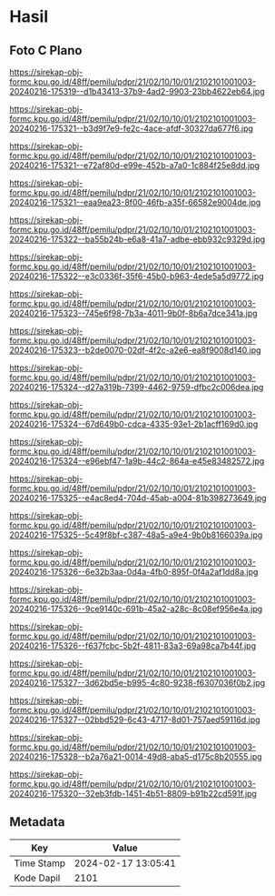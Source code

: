 # Hasil

## Foto C Plano

https://sirekap-obj-formc.kpu.go.id/48ff/pemilu/pdpr/21/02/10/10/01/2102101001003-20240216-175319--d1b43413-37b9-4ad2-9903-23bb4622eb64.jpg

https://sirekap-obj-formc.kpu.go.id/48ff/pemilu/pdpr/21/02/10/10/01/2102101001003-20240216-175321--b3d9f7e9-fe2c-4ace-afdf-30327da677f6.jpg

https://sirekap-obj-formc.kpu.go.id/48ff/pemilu/pdpr/21/02/10/10/01/2102101001003-20240216-175321--e72af80d-e99e-452b-a7a0-1c884f25e8dd.jpg

https://sirekap-obj-formc.kpu.go.id/48ff/pemilu/pdpr/21/02/10/10/01/2102101001003-20240216-175321--eaa9ea23-8f00-46fb-a35f-66582e9004de.jpg

https://sirekap-obj-formc.kpu.go.id/48ff/pemilu/pdpr/21/02/10/10/01/2102101001003-20240216-175322--ba55b24b-e6a8-41a7-adbe-ebb932c9329d.jpg

https://sirekap-obj-formc.kpu.go.id/48ff/pemilu/pdpr/21/02/10/10/01/2102101001003-20240216-175322--e3c0336f-35f6-45b0-b963-4ede5a5d9772.jpg

https://sirekap-obj-formc.kpu.go.id/48ff/pemilu/pdpr/21/02/10/10/01/2102101001003-20240216-175323--745e6f98-7b3a-4011-9b0f-8b6a7dce341a.jpg

https://sirekap-obj-formc.kpu.go.id/48ff/pemilu/pdpr/21/02/10/10/01/2102101001003-20240216-175323--b2de0070-02df-4f2c-a2e6-ea8f9008d140.jpg

https://sirekap-obj-formc.kpu.go.id/48ff/pemilu/pdpr/21/02/10/10/01/2102101001003-20240216-175324--d27a319b-7399-4462-9759-dfbc2c006dea.jpg

https://sirekap-obj-formc.kpu.go.id/48ff/pemilu/pdpr/21/02/10/10/01/2102101001003-20240216-175324--67d649b0-cdca-4335-93e1-2b1acff169d0.jpg

https://sirekap-obj-formc.kpu.go.id/48ff/pemilu/pdpr/21/02/10/10/01/2102101001003-20240216-175324--e96ebf47-1a9b-44c2-864a-e45e83482572.jpg

https://sirekap-obj-formc.kpu.go.id/48ff/pemilu/pdpr/21/02/10/10/01/2102101001003-20240216-175325--e4ac8ed4-704d-45ab-a004-81b398273649.jpg

https://sirekap-obj-formc.kpu.go.id/48ff/pemilu/pdpr/21/02/10/10/01/2102101001003-20240216-175325--5c49f8bf-c387-48a5-a9e4-9b0b8166039a.jpg

https://sirekap-obj-formc.kpu.go.id/48ff/pemilu/pdpr/21/02/10/10/01/2102101001003-20240216-175326--6e32b3aa-0d4a-4fb0-895f-0f4a2af1dd8a.jpg

https://sirekap-obj-formc.kpu.go.id/48ff/pemilu/pdpr/21/02/10/10/01/2102101001003-20240216-175326--9ce9140c-691b-45a2-a28c-8c08ef956e4a.jpg

https://sirekap-obj-formc.kpu.go.id/48ff/pemilu/pdpr/21/02/10/10/01/2102101001003-20240216-175326--f637fcbc-5b2f-4811-83a3-69a98ca7b44f.jpg

https://sirekap-obj-formc.kpu.go.id/48ff/pemilu/pdpr/21/02/10/10/01/2102101001003-20240216-175327--3d62bd5e-b995-4c80-9238-f6307036f0b2.jpg

https://sirekap-obj-formc.kpu.go.id/48ff/pemilu/pdpr/21/02/10/10/01/2102101001003-20240216-175327--02bbd529-6c43-4717-8d01-757aed59116d.jpg

https://sirekap-obj-formc.kpu.go.id/48ff/pemilu/pdpr/21/02/10/10/01/2102101001003-20240216-175328--b2a76a21-0014-49d8-aba5-d175c8b20555.jpg

https://sirekap-obj-formc.kpu.go.id/48ff/pemilu/pdpr/21/02/10/10/01/2102101001003-20240216-175320--32eb3fdb-1451-4b51-8809-b91b22cd591f.jpg


## Metadata

| Key        | Value               |
| ---------- | ------------------- |
| Time Stamp | 2024-02-17 13:05:41 |
| Kode Dapil | 2101                |



